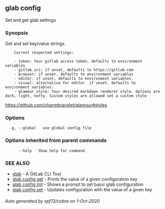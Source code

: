 ## glab config

Set and get glab settings

### Synopsis

Get and set key/value strings.

		Current respected settings:

		- token: Your gitlab access token, defaults to environment variables
		- gitlab_uri: if unset, defaults to https://gitlab.com
		- browser: if unset, defaults to environment variables
		- editor: if unset, defaults to environment variables.
		- visual: alternative for editor. if unset, defaults to environment variables.
		- glamour_style: Your desired markdown renderer style. Options are dark, light, notty. Custom styles are allowed set a custom style
https://github.com/charmbracelet/glamour#styles
	

### Options

```
  -g, --global   use global config file
```

### Options inherited from parent commands

```
      --help   Show help for command
```

### SEE ALSO

* [glab](glab.md)	 - A GitLab CLI Tool
* [glab config get](glab_config_get.md)	 - Prints the value of a given configuration key
* [glab config init](glab_config_init.md)	 - Shows a prompt to set basic glab configuration
* [glab config set](glab_config_set.md)	 - Updates configuration with the value of a given key

###### Auto generated by spf13/cobra on 1-Oct-2020
